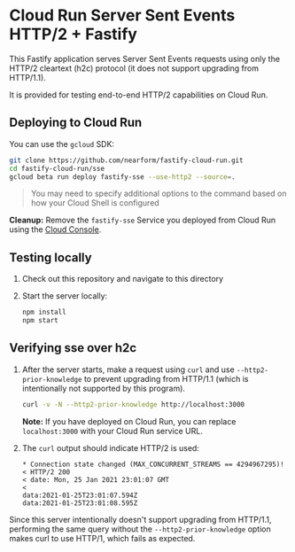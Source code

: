 # Cloud Run Server Sent Events HTTP/2 + Fastify

This Fastify application serves Server Sent Events requests using only the HTTP/2 cleartext (h2c) protocol (it does not support upgrading from HTTP/1.1).

It is provided for testing end-to-end HTTP/2 capabilities on Cloud Run.

## Deploying to Cloud Run

You can use the `gcloud` SDK:

```sh
git clone https://github.com/nearform/fastify-cloud-run.git
cd fastify-cloud-run/sse
gcloud beta run deploy fastify-sse --use-http2 --source=.
```

> You may need to specify additional options to the command based on how your Cloud Shell is configured

**Cleanup:** Remove the `fastify-sse` Service you deployed from Cloud Run
using the [Cloud Console](https://console.cloud.google.com/run).

## Testing locally

1. Check out this repository and navigate to this directory

1. Start the server locally:

   ```sh
   npm install
   npm start
   ```

## Verifying sse over h2c

1.  After the server starts, make a request using `curl` and use
    `--http2-prior-knowledge` to prevent upgrading from HTTP/1.1 (which is
    intentionally not supported by this program).

    ```sh
    curl -v -N --http2-prior-knowledge http://localhost:3000
    ```

    **Note:** If you have deployed on Cloud Run, you can replace `localhost:3000` with your Cloud Run service URL.

1.  The `curl` output should indicate HTTP/2 is used:

    ```text
    * Connection state changed (MAX_CONCURRENT_STREAMS == 4294967295)!
    < HTTP/2 200
    < date: Mon, 25 Jan 2021 23:01:07 GMT
    <
    data:2021-01-25T23:01:07.594Z
    data:2021-01-25T23:01:08.595Z
    ```

Since this server intentionally doesn't support upgrading from HTTP/1.1,
performing the same query without the `--http2-prior-knowledge` option makes
curl to use HTTP/1, which fails as expected.
